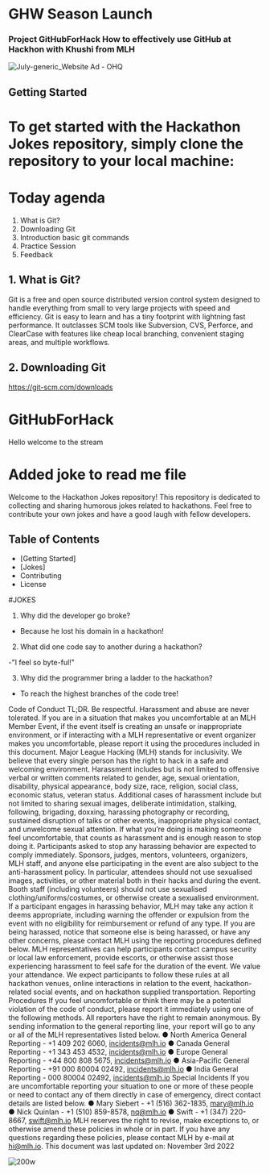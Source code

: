 # GHW Season Launch 
### Project GitHubForHack How to effectively use GitHub at Hackhon with Khushi from MLH
![July-generic_Website Ad - OHQ](https://github.com/geoffreylgv/GitHubForHack/assets/52314615/3dca0f10-9235-4ab2-998d-96cf6dc23a2e)

## Getting Started

To get started with the Hackathon Jokes repository, simply clone the repository to your local machine:
=======
# Today agenda 
1. What is Git?
2. Downloading Git
3. Introduction basic git commands
4. Practice Session
5. Feedback 

## 1. What is Git?
Git is a free and open source distributed version control system designed to handle everything from small to very large projects with speed and efficiency.
Git is easy to learn and has a tiny footprint with lightning fast performance. It outclasses SCM tools like Subversion, CVS, Perforce, and ClearCase with features like cheap local branching, convenient staging areas, and multiple workflows.

## 2. Downloading Git
https://git-scm.com/downloads

# GitHubForHack
Hello welcome to the stream


# Added joke to read me file
Welcome to the Hackathon Jokes repository! This repository is dedicated to collecting and sharing humorous jokes related to hackathons. Feel free to contribute your own jokes and have a good laugh with fellow developers.

## Table of Contents

- [Getting Started]
- [Jokes]
- Contributing
- License
  
#JOKES

1) Why did the developer go broke?

- Because he lost his domain in a hackathon!

2) What did one code say to another during a hackathon?

-"I feel so byte-ful!"

3) Why did the programmer bring a ladder to the hackathon?
- To reach the highest branches of the code tree!

Code of Conduct
TL;DR. Be respectful. Harassment and abuse are never tolerated. If you are in a situation that
makes you uncomfortable at an MLH Member Event, if the event itself is creating an unsafe or
inappropriate environment, or if interacting with a MLH representative or event organizer makes
you uncomfortable, please report it using the procedures included in this document.
Major League Hacking (MLH) stands for inclusivity. We believe that every single person has
the right to hack in a safe and welcoming environment.
Harassment includes but is not limited to offensive verbal or written comments related to
gender, age, sexual orientation, disability, physical appearance, body size, race, religion,
social class, economic status, veteran status. Additional cases of harassment include but
not limited to sharing sexual images, deliberate intimidation, stalking, following, brigading,
doxxing, harassing photography or recording, sustained disruption of talks or other events,
inappropriate physical contact, and unwelcome sexual attention. If what you’re doing is
making someone feel uncomfortable, that counts as harassment and is enough reason to
stop doing it.
Participants asked to stop any harassing behavior are expected to comply immediately.
Sponsors, judges, mentors, volunteers, organizers, MLH staff, and anyone else participating
in the event are also subject to the anti-harassment policy. In particular, attendees should
not use sexualised images, activities, or other material both in their hacks and during the
event. Booth staff (including volunteers) should not use sexualised
clothing/uniforms/costumes, or otherwise create a sexualised environment.
If a participant engages in harassing behavior, MLH may take any action it deems
appropriate, including warning the offender or expulsion from the event with no eligibility
for reimbursement or refund of any type.
If you are being harassed, notice that someone else is being harassed, or have any other
concerns, please contact MLH using the reporting procedures defined below.
MLH representatives can help participants contact campus security or local law
enforcement, provide escorts, or otherwise assist those experiencing harassment to feel
safe for the duration of the event. We value your attendance.
We expect participants to follow these rules at all hackathon venues, online interactions in
relation to the event, hackathon-related social events, and on hackathon supplied
transportation.
Reporting Procedures
If you feel uncomfortable or think there may be a potential violation of the code of conduct,
please report it immediately using one of the following methods. All reporters have the
right to remain anonymous.
By sending information to the general reporting line, your report will go to any or all of the
MLH representatives listed below.
● North America General Reporting - +1 409 202 6060, incidents@mlh.io
● Canada General Reporting - +1 343 453 4532, incidents@mlh.io
● Europe General Reporting - +44 800 808 5675, incidents@mlh.io
● Asia-Pacific General Reporting - +91 000 80004 02492, incidents@mlh.io
● India General Reporting - 000 80004 02492, incidents@mlh.io
Special Incidents
If you are uncomfortable reporting your situation to one or more of these people or need
to contact any of them directly in case of emergency, direct contact details are listed below.
● Mary Siebert - +1 (516) 362-1835, mary@mlh.io
● Nick Quinlan - +1 (510) 859-8578, nq@mlh.io
● Swift - +1 (347) 220-8667, swift@mlh.io
MLH reserves the right to revise, make exceptions to, or otherwise amend these policies in
whole or in part. If you have any questions regarding these policies, please contact MLH by
e-mail at hi@mlh.io.
This document was last updated on:
November 3rd 2022

![200w](https://github.com/ishabhthakur/GitHubForHack/assets/82073000/64e742a0-0567-48b8-bcd1-c85180f244fd)


